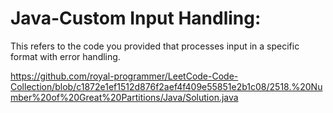 # Java-Custom Input Handling: 
This refers to the code you provided that processes input in a specific format with error handling.

https://github.com/royal-programmer/LeetCode-Code-Collection/blob/c1872e1ef1512d876f2aef4f409e55851e2b1c08/2518.%20Number%20of%20Great%20Partitions/Java/Solution.java

